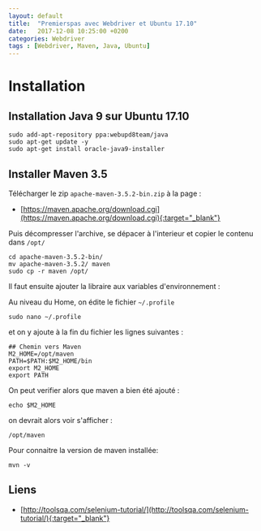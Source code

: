 ```yaml
---
layout: default
title:  "Premierspas avec Webdriver et Ubuntu 17.10"
date:   2017-12-08 10:25:00 +0200
categories: Webdriver 
tags : [Webdriver, Maven, Java, Ubuntu]
---
```


# Installation

## Installation Java 9 sur Ubuntu 17.10
```
sudo add-apt-repository ppa:webupd8team/java
sudo apt-get update -y
sudo apt-get install oracle-java9-installer
```

## Installer Maven 3.5

Télécharger le zip `apache-maven-3.5.2-bin.zip` à la page :
+ [https://maven.apache.org/download.cgi](https://maven.apache.org/download.cgi){:target="_blank"}


Puis décompresser l'archive, se dépacer à l'interieur et copier le contenu dans `/opt/`
```
cd apache-maven-3.5.2-bin/
mv apache-maven-3.5.2/ maven
sudo cp -r maven /opt/

```
Il faut ensuite ajouter la libraire aux variables d'environnement :

Au niveau du Home, on édite le fichier `~/.profile`
```
sudo nano ~/.profile

```
et on y ajoute à la fin du fichier les lignes suivantes : 

```
## Chemin vers Maven
M2_HOME=/opt/maven
PATH=$PATH:$M2_HOME/bin
export M2_HOME
export PATH

```
On peut verifier alors que maven a bien été ajouté :

```
echo $M2_HOME
```
on devrait alors voir s'afficher : 

```
/opt/maven
```

Pour connaitre la version de maven installée: 

```
mvn -v
```
## Liens ## 
+ [http://toolsqa.com/selenium-tutorial/](http://toolsqa.com/selenium-tutorial/){:target="_blank"}
